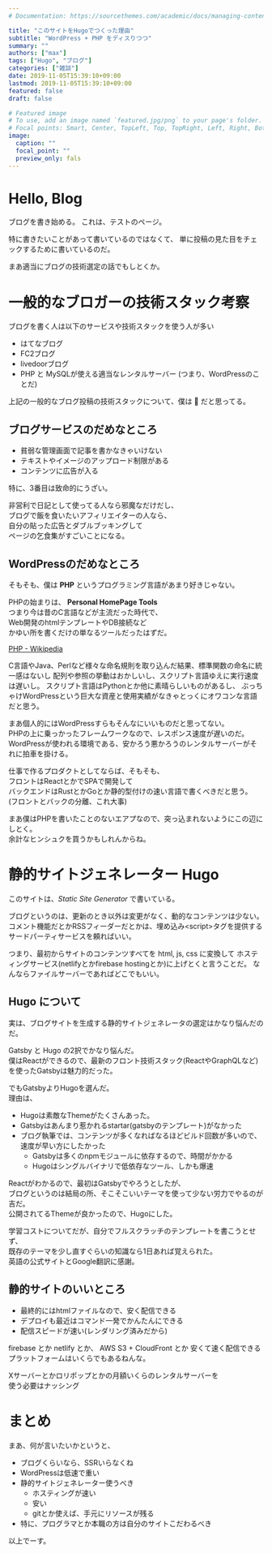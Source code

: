 ```yaml
---
# Documentation: https://sourcethemes.com/academic/docs/managing-content/

title: "このサイトをHugoでつくった理由"
subtitle: "WordPress + PHP をディスりつつ"
summary: ""
authors: ["max"]
tags: ["Hugo", "ブログ"]
categories: ["雑談"]
date: 2019-11-05T15:39:10+09:00
lastmod: 2019-11-05T15:39:10+09:00
featured: false
draft: false

# Featured image
# To use, add an image named `featured.jpg/png` to your page's folder.
# Focal points: Smart, Center, TopLeft, Top, TopRight, Left, Right, BottomLeft, Bottom, BottomRight.
image:
  caption: ""
  focal_point: ""
  preview_only: fals
---
```


# Hello, Blog

ブログを書き始める。
これは、テストのページ。

特に書きたいことがあって書いているのではなくて、
単に投稿の見た目をチェックするために書いているのだ。

まあ適当にブログの技術選定の話でもしとくか。

# 一般的なブロガーの技術スタック考察


ブログを書く人は以下のサービスや技術スタックを使う人が多い

- はてなブログ
- FC2ブログ
- livedoorブログ
- PHP と MySQLが使える適当なレンタルサーバー
(つまり、WordPressのことだ)

上記の一般的なブログ投稿の技術スタックについて、僕は 💩 だと思ってる。

## ブログサービスのだめなところ

- 貧弱な管理画面で記事を書かなきゃいけない
- テキストやイメージのアップロード制限がある
- コンテンツに広告が入る

特に、3番目は致命的にうざい。

非営利で日記として使ってる人なら邪魔なだけだし、  
ブログで飯を食いたいアフィリエイターの人なら、  
自分の貼った広告とダブルブッキングして  
ページの乞食集がすごいことになる。

## WordPressのだめなところ

そもそも、僕は **PHP** というプログラミング言語があまり好きじゃない。

PHPの始まりは、 **Personal HomePage Tools**  
つまり今は昔のC言語などが主流だった時代で、  
Web開発のhtmlテンプレートやDB接続など  
かゆい所を書くだけの単なるツールだったはずだ。

[PHP - Wikipedia](https://ja.wikipedia.org/wiki/PHP_(%E3%83%97%E3%83%AD%E3%82%B0%E3%83%A9%E3%83%9F%E3%83%B3%E3%82%B0%E8%A8%80%E8%AA%9E))

C言語やJava、Perlなど様々な命名規則を取り込んだ結果、標準関数の命名に統一感はないし
配列や参照の挙動はおかしいし、スクリプト言語ゆえに実行速度は遅いし。
スクリプト言語はPythonとか他に素晴らしいものがあるし、
ぶっちゃけWordPressという巨大な資産と使用実績がなきゃとっくにオワコンな言語だと思う。

まあ個人的にはWordPressすらもそんなにいいものだと思ってない。  
PHPの上に乗っかったフレームワークなので、レスポンス速度が遅いのだ。  
WordPressが使われる環境である、安かろう悪かろうのレンタルサーバーがそれに拍車を掛ける。

仕事で作るプロダクトとしてならば、そもそも、  
フロントはReactとかでSPAで開発して  
バックエンドはRustとかGoとか静的型付けの速い言語で書くべきだと思う。  
(フロントとバックの分離、これ大事)

まあ僕はPHPを書いたことのないエアプなので、突っ込まれないようにこの辺にしとく。  
余計なヒンシュクを買うかもしれんからね。



# 静的サイトジェネレーター Hugo


このサイトは、<i>Static Site Generator</i> で書いている。

ブログというのは、更新のとき以外は変更がなく、動的なコンテンツは少ない。
コメント機能だとかRSSフィーダーだとかは、埋め込み\<script>タグを提供する
サードパーティサービスを頼ればいい。

つまり、最初からサイトのコンテンツすべてを html, js, css に変換して
ホスティングサービス(netlifyとかfirebase hostingとか)に上げとくと言うことだ。
なんならファイルサーバーであればどこでもいい。

## Hugo について

実は、ブログサイトを生成する静的サイトジェネレータの選定はかなり悩んだのだ。

Gatsby と Hugo の2択でかなり悩んだ。  
僕はReactができるので、最新のフロント技術スタック(ReactやGraphQLなど)を使ったGatsbyは魅力的だった。

でもGatsbyよりHugoを選んだ。  
理由は、

- Hugoは素敵なThemeがたくさんあった。
- Gatsbyはあんまり惹かれるstartar(gatsbyのテンプレート)がなかった
- ブログ執筆では、コンテンツが多くなればなるほどビルド回数が多いので、速度が早い方にしたかった
  - Gatsbyは多くのnpmモジュールに依存するので、時間がかかる
  - Hugoはシングルバイナリで低依存なツール、しかも爆速

Reactがわかるので、最初はGatsbyでやろうとしたが、  
ブログというのは結局の所、そこそこいいテーマを使って少ない労力でやるのが吉だ。  
公開されてるThemeが良かったので、Hugoにした。

学習コストについてだが、自分でフルスクラッチのテンプレートを書こうとせず、  
既存のテーマを少し直すぐらいの知識なら1日あれば覚えられた。  
英語の公式サイトとGoogle翻訳に感謝。

## 静的サイトのいいところ

- 最終的にはhtmlファイルなので、安く配信できる
- デプロイも最近はコマンド一発でかんたんにできる
- 配信スピードが速い(レンダリング済みだから)

firebase とか netlify とか、 AWS S3 + CloudFront とか
安くて速く配信できる  
プラットフォームはいくらでもあるねんな。

Xサーバーとかロリポップとかの月額いくらのレンタルサーバーを  
使う必要はナッシング



# まとめ

まあ、何が言いたいかというと、

- ブログくらいなら、SSRいらなくね
- WordPressは低速で重い
- 静的サイトジェネレーター使うべき
  - ホスティングが速い
  - 安い
  - gitとか使えば、手元にリソースが残る
- 特に、プログラマとか本職の方は自分のサイトこだわるべき

以上でーす。

